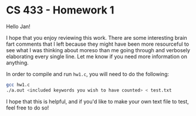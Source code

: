 # CS 433 - Homework 1

Hello Jan!

I hope that you enjoy reviewing this work. 
There are some interesting brain fart comments that I left because they might have been more resourceful to see what I was thinking about moreso than me going through and verbosely elaborating every single line. Let me know if you need more information on anything.

In order to compile and run `hw1.c`, you will need to do the following:
```bash
gcc hw1.c
./a.out <included keywords you wish to have counted> < test.txt
```
I hope that this is helpful, and if you'd like to make your own text file to test, feel free to do so!